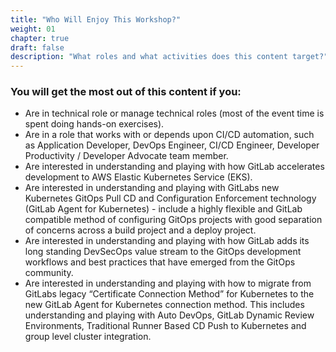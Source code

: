 ```yaml
---
title: "Who Will Enjoy This Workshop?"
weight: 01
chapter: true
draft: false
description: "What roles and what activities does this content target?"
---
```


### You will get the most out of this content if you:

- Are in technical role or manage technical roles (most of the event time is spent doing hands-on exercises).
- Are in a role that works with or depends upon CI/CD automation, such as Application Developer, DevOps Engineer, CI/CD Engineer, Developer Productivity / Developer Advocate team member.
- Are interested in understanding and playing with how GitLab accelerates development to AWS Elastic Kubernetes Service (EKS).
- Are interested in understanding and playing with GitLabs new Kubernetes GitOps Pull CD and Configuration Enforcement technology (GitLab Agent for Kubernetes) - include a highly flexible and GitLab compatible method of configuring GitOps projects with good separation of concerns across a build project and a deploy project.
- Are interested in understanding and playing with how GitLab adds its long standing DevSecOps value stream to the GitOps development workflows and best practices that have emerged from the GitOps community.
- Are interested in understanding and playing with how to migrate from GitLabs legacy “Certificate Connection Method” for Kubernetes to the new GitLab Agent for Kubernetes connection method. This includes understanding and playing with Auto DevOps, GitLab Dynamic Review Environments, Traditional Runner Based CD Push to Kubernetes and group level cluster integration.

